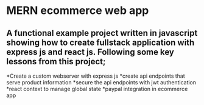 # MERN ecommerce web app

## A functional example project written in javascript showing how to create fullstack application with express js and react js. Following some key lessons from this project;

*Create a custom webserver with express js
*create api endpoints that serve product information
*secure the api endpoints with jwt authentication
*react context to manage global state
\*paypal integration in ecommerce app
